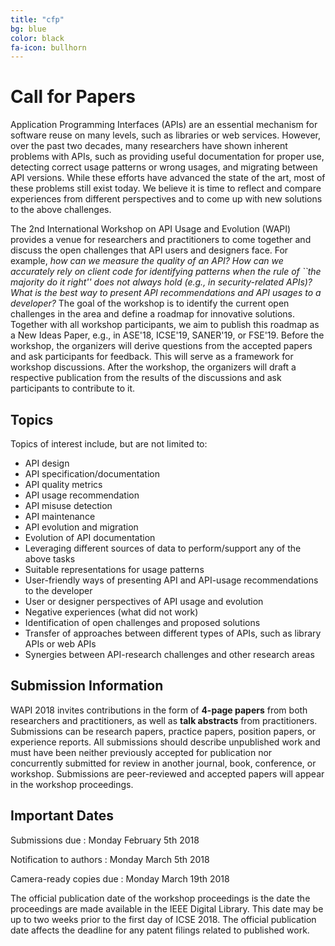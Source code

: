 ```yaml
---
title: "cfp"
bg: blue
color: black
fa-icon: bullhorn
---
```


# Call for Papers

Application Programming Interfaces (APIs) are an essential mechanism for software reuse on many levels, such as libraries or web services. However, over the past two decades, many researchers have shown inherent problems with APIs, such as providing useful documentation for proper use, detecting correct usage patterns or wrong usages, and migrating between API versions. While these efforts have advanced the state of the art, most of these problems still exist today. We believe it is time to reflect and compare experiences from different perspectives and to come up with new solutions to the above challenges. 

The 2nd International Workshop on API Usage and Evolution (WAPI) provides a venue for researchers and practitioners to come together and discuss the open challenges that API users and designers face. For example, *how can we measure the quality of an API? How can we accurately rely on client code for identifying patterns when the rule of ``the majority do it right'' does not always hold (e.g., in security-related APIs)? What is the best way to present API recommendations and API usages to a developer?*
The goal of the workshop is to identify the current open challenges in the area and define a roadmap for innovative solutions. Together with all workshop participants, we aim to publish this roadmap as a New Ideas Paper, e.g., in ASE'18, ICSE'19, SANER'19, or FSE'19.
Before the workshop, the organizers will derive questions from the accepted papers and ask participants for feedback. This will serve as a framework for workshop discussions. After the workshop, the organizers will draft a respective publication from the results of the discussions and ask participants to contribute to it.

## Topics

Topics of interest include, but are not limited to:

* API design
* API specification/documentation
* API quality metrics
* API usage recommendation
* API misuse detection
* API maintenance
* API evolution and migration
* Evolution of API documentation
* Leveraging different sources of data to perform/support any of the above tasks
* Suitable representations for usage patterns
* User-friendly ways of presenting API and API-usage recommendations to the developer
* User or designer perspectives of API usage and evolution
* Negative experiences (what did not work)
* Identification of open challenges and proposed solutions
* Transfer of approaches between different types of APIs, such as library APIs or web APIs
* Synergies between API-research challenges and other research areas

## Submission Information

WAPI 2018 invites contributions in the form of **4-page papers** from both researchers and practitioners, as well as **talk abstracts** from practitioners. Submissions can be research papers, practice papers, position papers, or experience reports.
All submissions should describe unpublished work and must have been neither previously accepted for publication nor concurrently submitted for review in another journal, book, conference, or workshop.
Submissions are peer-reviewed and accepted papers will appear in the workshop proceedings.

## Important Dates

Submissions due
: Monday February 5th 2018

Notification to authors
: Monday March 5th 2018

Camera-ready copies due
: Monday March 19th 2018

The official publication date of the workshop proceedings is the date the proceedings are made available in the IEEE Digital Library. This date may be up to two weeks prior to the first day of ICSE 2018. The official publication date affects the deadline for any patent filings related to published work.
